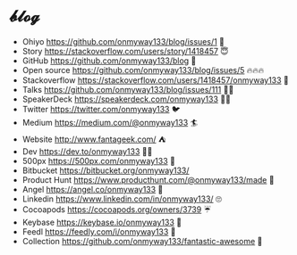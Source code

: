 # 𝓫𝓵𝓸𝓰

- Ohiyo https://github.com/onmyway133/blog/issues/1 👋
- Story https://stackoverflow.com/users/story/1418457 😇
- GitHub https://github.com/onmyway133/blog 🚀
- Open source https://github.com/onmyway133/blog/issues/5 🔥🔥🔥
- Stackoverflow https://stackoverflow.com/users/1418457/onmyway133 🤘
- Talks https://github.com/onmyway133/blog/issues/111 👨‍🎤
- SpeakerDeck https://speakerdeck.com/onmyway133 👨‍🎤
- Twitter https://twitter.com/onmyway133 🐦
- Medium https://medium.com/@onmyway133 🏄
- Website http://www.fantageek.com/ ⛺️
- Dev https://dev.to/onmyway133 👨‍💻
- 500px https://500px.com/onmyway133 📸
- Bitbucket https://bitbucket.org/onmyway133/
- Product Hunt https://www.producthunt.com/@onmyway133/made 🕺
- Angel https://angel.co/onmyway133 👼
- Linkedin https://www.linkedin.com/in/onmyway133/ 🙄
- Cocoapods https://cocoapods.org/owners/3739 ☔️
- Keybase https://keybase.io/onmyway133 🔑
- Feedl https://feedly.com/i/onmyway133 🍃
- Collection https://github.com/onmyway133/fantastic-awesome 🌟
